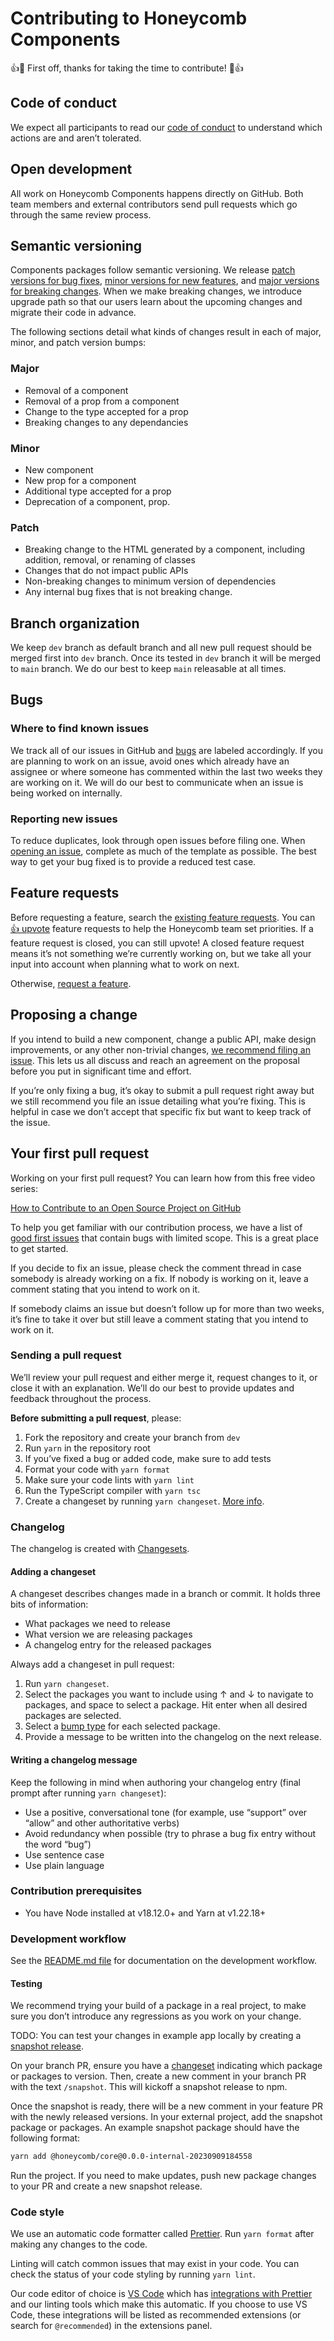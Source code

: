 # Contributing to Honeycomb Components

👍🎉 First off, thanks for taking the time to contribute! 🎉👍

## Code of conduct

We expect all participants to read our [code of conduct](https://github.com/Honeycomb-finance/components/blob/main/.github/CODE_OF_CONDUCT.md) to understand which actions are and aren’t tolerated.

## Open development

All work on Honeycomb Components happens directly on GitHub. Both team members and external contributors send pull requests which go through the same review process.

## Semantic versioning

Components packages follow semantic versioning. We release [patch versions for bug fixes](https://github.com/Honeycomb-finance/components/blob/.github/CONTRIBUTING.md#patch), [minor versions for new features](https://github.com/Honeycomb-finance/components/blob/.github/CONTRIBUTING.md#minor), and [major versions for breaking changes](https://github.com/Honeycomb-finance/components/blob/.github/CONTRIBUTING.md#major). When we make breaking changes, we introduce upgrade path so that our users learn about the upcoming changes and migrate their code in advance.

The following sections detail what kinds of changes result in each of major, minor, and patch version bumps:

### Major

- Removal of a component
- Removal of a prop from a component
- Change to the type accepted for a prop
- Breaking changes to any dependancies

### Minor

- New component
- New prop for a component
- Additional type accepted for a prop
- Deprecation of a component, prop.

### Patch

- Breaking change to the HTML generated by a component, including addition, removal, or renaming of classes
- Changes that do not impact public APIs
- Non-breaking changes to minimum version of dependencies
- Any internal bug fixes that is not breaking change.

## Branch organization

We keep `dev` branch as default branch and all new pull request should be merged first into `dev` branch. Once its tested in `dev` branch it will be merged to `main` branch. We do our best to keep `main` releasable at all times.

## Bugs

### Where to find known issues

We track all of our issues in GitHub and [bugs](https://github.com/Honeycomb-finance/components/issues) are labeled accordingly. If you are planning to work on an issue, avoid ones which already have an assignee or where someone has commented within the last two weeks they are working on it. We will do our best to communicate when an issue is being worked on internally.

### Reporting new issues

To reduce duplicates, look through open issues before filing one. When [opening an issue](https://github.com/Honeycomb-finance/components/issues/new?template=ISSUE.md), complete as much of the template as possible. The best way to get your bug fixed is to provide a reduced test case.

## Feature requests

Before requesting a feature, search the [existing feature requests](https://github.com/Honeycomb-finance/components/issues?q=is%3Aissue+label%3A%22feature+request%22). You can [👍 upvote](https://help.github.com/articles/about-conversations-on-github/) feature requests to help the Honeycomb team set priorities. If a feature request is closed, you can still upvote! A closed feature request means it’s not something we’re currently working on, but we take all your input into account when planning what to work on next.

Otherwise, [request a feature](https://github.com/Honeycomb-finance/components/issues/new?template=FEATURE_REQUEST.md).

## Proposing a change

If you intend to build a new component, change a public API, make design improvements, or any other non-trivial changes, [we recommend filing an issue](https://github.com/Honeycomb-finance/components/issues/new?template=FEATURE_REQUEST.md). This lets us all discuss and reach an agreement on the proposal before you put in significant time and effort.

If you’re only fixing a bug, it’s okay to submit a pull request right away but we still recommend you file an issue detailing what you’re fixing. This is helpful in case we don’t accept that specific fix but want to keep track of the issue.

## Your first pull request

Working on your first pull request? You can learn how from this free video series:

[How to Contribute to an Open Source Project on GitHub](https://egghead.io/courses/how-to-contribute-to-an-open-source-project-on-github)

To help you get familiar with our contribution process, we have a list of [good first issues](https://github.com/Honeycomb-finance/components/labels/good%20first%20issue) that contain bugs with limited scope. This is a great place to get started.

If you decide to fix an issue, please check the comment thread in case somebody is already working on a fix. If nobody is working on it, leave a comment stating that you intend to work on it.

If somebody claims an issue but doesn’t follow up for more than two weeks, it’s fine to take it over but still leave a comment stating that you intend to work on it.

### Sending a pull request

We’ll review your pull request and either merge it, request changes to it, or close it with an explanation. We’ll do our best to provide updates and feedback throughout the process.

**Before submitting a pull request**, please:

1. Fork the repository and create your branch from `dev`
1. Run `yarn` in the repository root
1. If you’ve fixed a bug or added code, make sure to add tests
1. Format your code with `yarn format`
1. Make sure your code lints with `yarn lint`
1. Run the TypeScript compiler with `yarn tsc`
1. Create a changeset by running `yarn changeset`. [More info](https://github.com/Honeycomb-finance/components/blob/main/.github/CONTRIBUTING.md#adding-a-changeset).

### Changelog

The changelog is created with [Changesets](https://github.com/changesets/changesets).

#### Adding a changeset

A changeset describes changes made in a branch or commit. It holds three bits of information:

- What packages we need to release
- What version we are releasing packages
- A changelog entry for the released packages

Always add a changeset in pull request:

1. Run `yarn changeset`.
2. Select the packages you want to include using ↑ and ↓ to navigate to packages, and space to select a package. Hit enter when all desired packages are selected.
3. Select a [bump type](https://github.com/Honeycomb-finance/components/blob/main/.github/CONTRIBUTING.md#semantic-versioning) for each selected package.
4. Provide a message to be written into the changelog on the next release.

#### Writing a changelog message

Keep the following in mind when authoring your changelog entry (final prompt after running `yarn changeset`):

- Use a positive, conversational tone (for example, use “support” over “allow” and other authoritative verbs)
- Avoid redundancy when possible (try to phrase a bug fix entry without the word “bug”)
- Use sentence case
- Use plain language

### Contribution prerequisites

- You have Node installed at v18.12.0+ and Yarn at v1.22.18+

### Development workflow

See the [README.md file](https://github.com/Honeycomb-finance/components/blob/main/README.md#development) for documentation on the development workflow.

#### Testing

We recommend trying your build of a package in a real project, to make sure you don’t introduce any regressions as you work on your change.

TODO:
You can test your changes in example app locally by creating a [snapshot release](https://github.com/Honeycomb-finance/components/blob/main/RELEASING.md#snapshot-release).

On your branch PR, ensure you have a [changeset](https://github.com/Honeycomb-finance/components/blob/main/.github/CONTRIBUTING.md#adding-a-changeset) indicating which package or packages to version. Then, create a new comment in your branch PR with the text `/snapshot`. This will kickoff a snapshot release to npm.

Once the snapshot is ready, there will be a new comment in your feature PR with the newly released versions. In your external project, add the snapshot package or packages. An example snapshot package should have the following format:

```sh
yarn add @honeycomb/core@0.0.0-internal-20230909184558
```

Run the project. If you need to make updates, push new package changes to your PR and create a new snapshot release.

### Code style

We use an automatic code formatter called [Prettier](https://prettier.io/). Run `yarn format` after making any changes to the code.

Linting will catch common issues that may exist in your code. You can check the status of your code styling by running `yarn lint`.

Our code editor of choice is [VS Code](https://code.visualstudio.com/) which has [integrations with Prettier](https://github.com/prettier/prettier-vscode) and our linting tools which make this automatic. If you choose to use VS Code, these integrations will be listed as recommended extensions (or search for `@recommended`) in the extensions panel.

